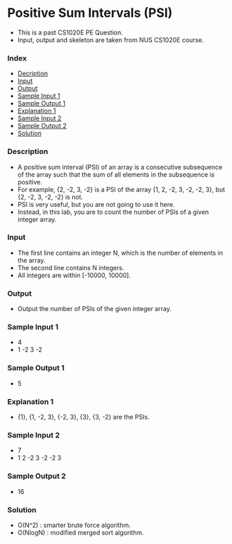 # Positive Sum Intervals (PSI) 
* This is a past CS1020E PE Question.
* Input, output and skeleton are taken from NUS CS1020E course.

### Index
* [Decription](readme.md#description)
* [Input](readme.md#input)
* [Output](readme.md#output)
* [Sample Input 1](readme.md#sample-input-1)
* [Sample Output 1](readme.md#sample-output-1)
* [Explanation 1](readme.md#explanation-1)
* [Sample Input 2](readme.md#sample-input-2)
* [Sample Output 2](readme.md#sample-output-2)
* [Solution](readme.md#solution)


### Description
* A positive sum interval (PSI) of an array is a consecutive subsequence of the array such 
that the sum of all elements in the subsequence is positive. 
* For example, {2, -2, 3, -2} is a 
PSI of the array {1, 2, -2, 3, -2, -2, 3}, but {2, -2, 3, -2, -2} is not.  
* PSI is very useful, but you are not going to use it here. 
* Instead, in this lab, you are to count 
the number of PSIs of a given integer array. 

### Input
* The first line contains an integer N, which is the number of elements in the array. 
* The second line contains N integers. 
* All integers are within [-10000, 10000].  

### Output
* Output the number of PSIs of the given integer array. 

### Sample Input 1 
* 4
* 1 -2 3 -2 

### Sample Output 1 
* 5

### Explanation 1
* {1}, {1, -2, 3}, {-2, 3}, {3}, {3, -2} are the PSIs. 

### Sample Input 2
* 7 
* 1 2 -2 3 -2 -2 3 

### Sample Output 2
* 16 

### Solution
* O(N^2) : smarter brute force algorithm. 
* O(NlogN) : modified merged sort algorithm.
